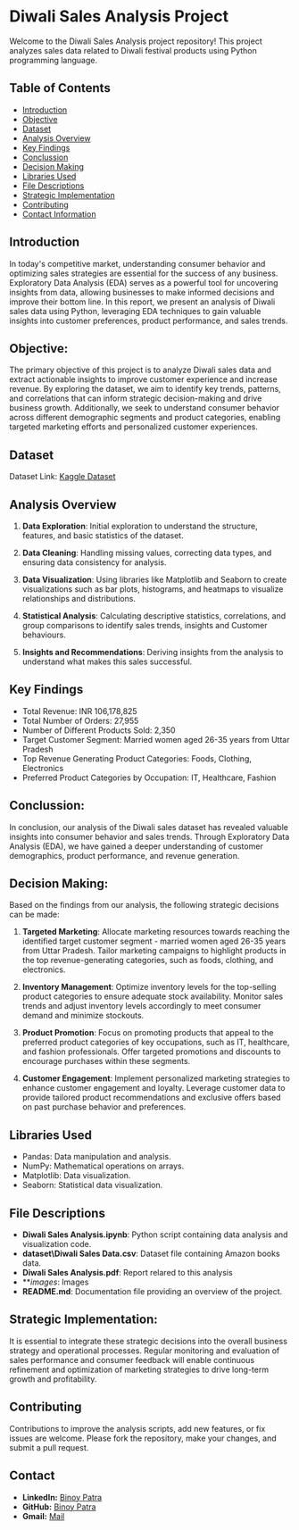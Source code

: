 # Diwali Sales Analysis Project

Welcome to the Diwali Sales Analysis project repository! This project analyzes sales data related to Diwali festival products using Python programming language.

## Table of Contents
- [Introduction](#introduction)
- [Objective](#objective)
- [Dataset](#dataset)
- [Analysis Overview](#analysis-overview)
- [Key Findings](#key-findings)
- [Conclussion](#conclussion)
- [Decision Making](decision_making)
- [Libraries Used](#libraries-used)
- [File Descriptions](#file-descriptions)
- [Strategic Implementation](#strategic_implementation)
- [Contributing](#contributing)
- [Contact Information](#contact)

## Introduction

In today's competitive market, understanding consumer behavior and optimizing sales strategies are essential for the success of any business. 
Exploratory Data Analysis (EDA) serves as a powerful tool for uncovering insights from data, allowing businesses to make informed decisions and improve their bottom line. 
In this report, we present an analysis of Diwali sales data using Python, leveraging EDA techniques to gain valuable insights into customer preferences, product performance, and sales trends.


## Objective:
The primary objective of this project is to analyze Diwali sales data and extract actionable insights to improve customer experience and increase revenue. 
By exploring the dataset, we aim to identify key trends, patterns, and correlations that can inform strategic decision-making and drive business growth. 
Additionally, we seek to understand consumer behavior across different demographic segments and product categories, enabling targeted marketing efforts and personalized customer experiences.


## Dataset

Dataset Link: [Kaggle Dataset](https://www.kaggle.com/datasets/saadharoon27/diwali-sales-dataset)
		


## Analysis Overview

1. **Data Exploration**: Initial exploration to understand the structure, features, and basic statistics of the dataset.
   
2. **Data Cleaning**: Handling missing values, correcting data types, and ensuring data consistency for analysis.

3. **Data Visualization**: Using libraries like Matplotlib and Seaborn to create visualizations such as bar plots, histograms, and heatmaps to visualize relationships and distributions.

4. **Statistical Analysis**: Calculating descriptive statistics, correlations, and group comparisons to identify sales trends, insights and Customer behaviours.

5. **Insights and Recommendations**: Deriving insights from the analysis to understand what makes this sales successful.

## Key Findings

- Total Revenue: INR 106,178,825
- Total Number of Orders: 27,955
- Number of Different Products Sold: 2,350
- Target Customer Segment: Married women aged 26-35 years from Uttar Pradesh
- Top Revenue Generating Product Categories: Foods, Clothing, Electronics
- Preferred Product Categories by Occupation: IT, Healthcare, Fashion

## Conclussion: 
In conclusion, our analysis of the Diwali sales dataset has revealed valuable insights into consumer behavior and sales trends. Through Exploratory Data Analysis (EDA), we have gained a deeper understanding of customer demographics, product performance, and revenue generation.

## Decision Making:
Based on the findings from our analysis, the following strategic decisions can be made:

1. **Targeted Marketing**: Allocate marketing resources towards reaching the identified target customer segment - married women aged 26-35 years from Uttar Pradesh. Tailor marketing campaigns to highlight products in the top revenue-generating categories, such as foods, clothing, and electronics.

2. **Inventory Management**: Optimize inventory levels for the top-selling product categories to ensure adequate stock availability. Monitor sales trends and adjust inventory levels accordingly to meet consumer demand and minimize stockouts.

3. **Product Promotion**: Focus on promoting products that appeal to the preferred product categories of key occupations, such as IT, healthcare, and fashion professionals. Offer targeted promotions and discounts to encourage purchases within these segments.

4. **Customer Engagement**: Implement personalized marketing strategies to enhance customer engagement and loyalty. Leverage customer data to provide tailored product recommendations and exclusive offers based on past purchase behavior and preferences.

## Libraries Used

- Pandas: Data manipulation and analysis.
- NumPy: Mathematical operations on arrays.
- Matplotlib: Data visualization.
- Seaborn: Statistical data visualization.

## File Descriptions

- **Diwali Sales Analysis.ipynb**: Python script containing data analysis and visualization code.
- **dataset\Diwali Sales Data.csv**: Dataset file containing Amazon books data.
- **Diwali Sales Analysis.pdf**: Report relared to this analysis
- ***images*: Images 
- **README.md**: Documentation file providing an overview of the project.

## Strategic Implementation:

It is essential to integrate these strategic decisions into the overall business strategy and operational processes. Regular monitoring and evaluation of sales performance and consumer feedback will enable continuous refinement and optimization of marketing strategies to drive long-term growth and profitability.

## Contributing

Contributions to improve the analysis scripts, add new features, or fix issues are welcome. Please fork the repository, make your changes, and submit a pull request.

## Contact 
- **LinkedIn:** [Binoy Patra](https://www.linkedin.com/in/binoy-patra-b9277b1b2?utm_source=share&utm_campaign=share_via&utm_content=profile&utm_medium=android_app)
- **GitHub:** [Binoy Patra](https://github.com/binoy-patra)
- **Gmail:** [Mail](binoypatra20@gmail.com)
